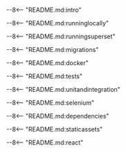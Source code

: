 --8<-- "README.md:intro"

--8<-- "README.md:runninglocally"

--8<-- "README.md:runningsuperset"

--8<-- "README.md:migrations"

--8<-- "README.md:docker"

--8<-- "README.md:tests"

--8<-- "README.md:unitandintegration"

--8<-- "README.md:selenium"

--8<-- "README.md:dependencies"

--8<-- "README.md:staticassets"

--8<-- "README.md:react"
